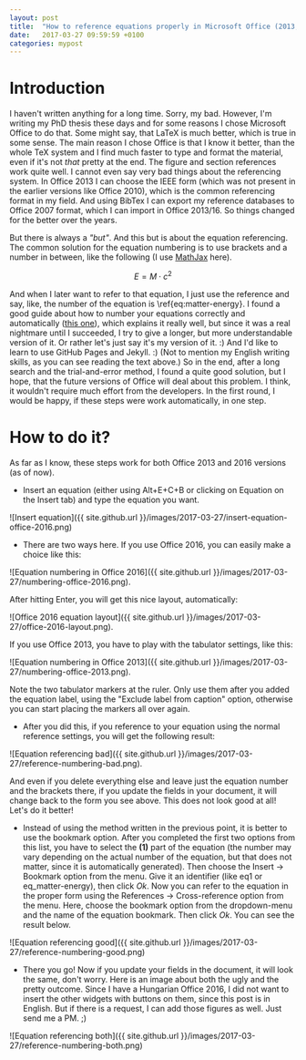 ```yaml
---
layout: post
title:  "How to reference equations properly in Microsoft Office (2013, 2016)"
date:   2017-03-27 09:59:59 +0100
categories: mypost
---
```

# Introduction

I haven't written anything for a long time. Sorry, my bad. However, I'm writing my PhD thesis these days and for some reasons I chose Microsoft Office to do that. Some might say, that LaTeX is much better, which is true in some sense. The main reason I chose Office is that I know it better, than the whole TeX system and I find much faster to type and format the material, even if it's not *that* pretty at the end. The figure and section references work quite well. I cannot even say very bad things about the referencing system. In Office 2013 I can choose the IEEE form (which was not present in the earlier versions like Office 2010), which is the common referencing format in my field. And using BibTex I can export my reference databases to Office 2007 format, which I can import in Office 2013/16. So things changed for the better over the years.

But there is always a *"but"*. And this but is about the equation referencing. The common solution for the equation numbering is to use brackets and a number in between, like the following (I use [MathJax][mathjax] here).

$$E = M \cdot c^2 \label{eq:matter-energy}$$

And when I later want to refer to that equation, I just use the reference and say, like, the number of the equation is \ref{eq:matter-energy}. I found a good guide about how to number your equations correctly and automatically ([this one][office2016-eq-num]), which explains it really well, but since it was a real nightmare until I succeeded, I try to give a longer, but more understandable version of it. Or rather let's just say it's my version of it. :) And I'd like to learn to use GitHub Pages and Jekyll. :) (Not to mention my English writing skills, as you can see reading the text above.) So in the end, after a long search and the trial-and-error method, I found a quite good solution, but I hope, that the future versions of Office will deal about this problem. I think, it wouldn't require much effort from the developers. In the first round, I would be happy, if these steps were work automatically, in one step.

# How to do it?

As far as I know, these steps work for both Office 2013 and 2016 versions (as of now).

* Insert an equation (either using Alt+E+C+B or clicking on Equation on the Insert tab) and type the equation you want.

![Insert equation]({{ site.github.url }}/images/2017-03-27/insert-equation-office-2016.png)

* There are two ways here. If you use Office 2016, you can easily make a choice like this:

![Equation numbering in Office 2016]({{ site.github.url }}/images/2017-03-27/numbering-office-2016.png).

After hitting Enter, you will get this nice layout, automatically:

![Office 2016 equation layout]({{ site.github.url }}/images/2017-03-27/office-2016-layout.png).

If you use Office 2013, you have to play with the tabulator settings, like this:

![Equation numbering in Office 2013]({{ site.github.url }}/images/2017-03-27/numbering-office-2013.png).

Note the two tabulator markers at the ruler. Only use them after you added the equation label, using the "Exclude label from caption" option, otherwise you can start placing the markers all over again.

* After you did this, if you reference to your equation using the normal reference settings, you will get the following result:

![Equation referencing bad]({{ site.github.url }}/images/2017-03-27/reference-numbering-bad.png).

And even if you delete everything else and leave just the equation number and the brackets there, if you update the fields in your document, it will change back to the form you see above. This does not look good at all! Let's do it better!

* Instead of using the method written in the previous point, it is better to use the bookmark option. After you completed the first two options from this list, you have to select the **(1)** part of the equation (the number may vary depending on the actual number of the equation, but that does not matter, since it is automatically generated). Then choose the Insert -> Bookmark option from the menu. Give it an identifier (like eq1 or eq_matter-energy), then click *Ok*. Now you can refer to the equation in the proper form using the References -> Cross-reference option from the menu. Here, choose the bookmark option from the dropdown-menu and the name of the equation bookmark. Then click *Ok*. You can see the result below.

![Equation referencing good]({{ site.github.url }}/images/2017-03-27/reference-numbering-good.png)

* There you go! Now if you update your fields in the document, it will look the same, don't worry. Here is an image about both the ugly and the pretty outcome. Since I have a Hungarian Office 2016, I did not want to insert the other widgets with buttons on them, since this post is in English. But if there is a request, I can add those figures as well. Just send me a PM. ;)

![Equation referencing both]({{ site.github.url }}/images/2017-03-27/reference-numbering-both.png)

[office2016-eq-num]: https://blogs.msdn.microsoft.com/murrays/2015/05/14/equation-numbering-in-office-2016/
[mathjax]: http://gastonsanchez.com/visually-enforced/opinion/2014/02/16/Mathjax-with-jekyll/
